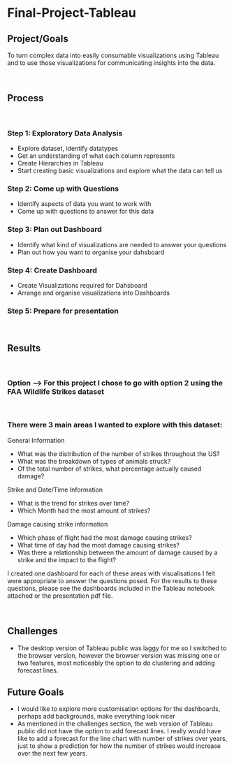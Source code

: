 # Final-Project-Tableau

## Project/Goals
To turn complex data into easily consumable visualizations using Tableau and to use those visualizations for communicating insights into the data.

&nbsp;

## Process
&nbsp;
### Step 1: Exploratory Data Analysis 
* Explore dataset, identify datatypes
* Get an understanding of what each column represents
* Create Hierarchies in Tableau
* Start creating basic visualizations and explore what the data can tell us
&nbsp;
### Step 2: Come up with Questions
* Identify aspects of data you want to work with
* Come up with questions to answer for this data
&nbsp;
### Step 3: Plan out Dashboard
* Identify what kind of visualizations are needed to answer your questions
* Plan out how you want to organise your dahsboard
### Step 4: Create Dashboard
* Create Visualizations required for Dahsboard
* Arrange and organise visualizations into Dashboards
### Step 5: Prepare for presentation

&nbsp;

## Results

&nbsp;
### Option --> For this project I chose to go with option 2 using the FAA Wildlife Strikes dataset
&nbsp;

### There were 3 main areas I wanted to explore with this dataset:  
General Information
* What was the distribution of the number of strikes throughout the US?
* What was the breakdown of types of animals struck?
* Of the total number of strikes, what percentage actually caused damage?  

Strike and Date/Time Information
* What is the trend for strikes over time? 
* Which Month had the most amount of strikes?  

Damage causing strike information
* Which phase of flight had the most damage causing strikes?
* What time of day had the most damage causing strikes?
* Was there a relationship between the amount of damage caused by a strike and the impact to the flight?
&nbsp;  

I created one dashboard for each of these areas with visualisations I felt were appropriate to answer the questions posed. For the results to these questions, please see the dashboards included in the Tableau notebook attached or the presentation pdf file.

&nbsp;

## Challenges 
* The desktop version of Tableau public was laggy for me so I switched to the browser version, however the browser version was missing one or two features, most noticeably the option to do clustering and adding forecast lines.

## Future Goals
* I would like to explore more customisation options for the dashboards, perhaps add backgrounds, make everything look nicer
* As mentioned in the challenges section, the web version of Tableau public did not have the option to add forecast lines. I really would have like to add a forecast for the line chart with number of strikes over years, just to show a prediction for how the number of strikes would increase over the next few years.
